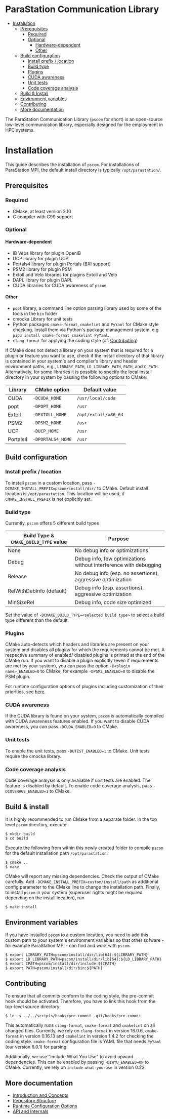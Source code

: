 # ParaStation Communication Library
* [Installation](#installation)
    * [Prerequisites](#prerequisites)
        * [Required](#required)
        * [Optional](#optional)
            * [Hardware-dependent](#hardware-dependent)
            * [Other](#other)
    * [Build configuration](#build-configuration)
        * [Install prefix / location](#install-prefix-location)
        * [Build type](#build-type)
        * [Plugins](#plugins)
        * [CUDA awareness](#cuda-awareness)
        * [Unit tests](#unit-tests)
        * [Code coverage analysis](#code-coverage-analysis)
    * [Build & Install](#build-install)
    * [Environment variables](#environment-variables)
    * [Contributing](#contributing)
    * [More documentation](#more-documentation)

The ParaStation Communication Library (`pscom` for short) is an open-source low-level communication library, especially designed for the employment in HPC systems.

# Installation

This guide describes the installation of `pscom`.
For installations of ParaStation MPI, the default install directory is typically `/opt/parastation/`.

## Prerequisites

### Required
- CMake, at least version 3.10
- C compiler with C99 support

### Optional

#### Hardware-dependent
- IB Vebs library for plugin OpenIB
- UCP library for plugin UCP
- Portals4 library for plugin Portals (BXI support)
- PSM2 library for plugin PSM
- Extoll and Velo libraries for plugins Extoll and Velo
- DAPL library for plugin DAPL
- CUDA libraries for CUDA awareness of `pscom`

#### Other
- `popt` library, a command line option parsing library used by some of the tools in the `bin` folder
- cmocka Library for unit tests
- Python packages `cmake-format`, `cmakelint` and `PyYaml` for CMake style checking. Install them via Python's package management system, e.g `pip3 install cmake-format cmakelint PyYaml`.
- `clang-format` for applying the coding style (cf. [Contributing](#contributing))


If CMake does not detect a library on your system that is required for a plugin or feature you want to use, check if the install directory of that library is contained in your system's and compiler's library and header environment paths, e.g., `LIBRARY_PATH`, `LD_LIBRARY_PATH`, `PATH`, and `C_PATH`.
Alternatively, for some libraries it is possible to specify the local install directory in your system by passing the following options to CMake:

| Library | CMake option      | Default value       |
|---------|-------------------|---------------------|
| CUDA    | `-DCUDA_HOME`     | `/usr/local/cuda`   |
| popt    | `-DPOPT_HOME`     | `/usr`              |
| Extoll  | `-DEXTOLL_HOME`   | `/opt/extoll/x86_64`|
| PSM2    | `-DPSM2_HOME`     | `/usr`              |
| UCP     | `-DUCP_HOME`      | `/usr`              |
| Portals4| `-DPORTALS4_HOME` | `/usr`              |


## Build configuration

### Install prefix / location
To install `pscom` in a custom location, pass `-DCMAKE_INSTALL_PREFIX=pscom/install/dir/` to CMake.
Default install location is `/opt/parastation`.
This location will be used, if `CMAKE_INSTALL_PREFIX` is not explicitly set.

### Build type

Currently, `pscom` offers 5 different build types

 Build Type & `CMAKE_BUILD_TYPE` value   | Purpose |
|---------------|-----------------------------------|
| None          | No debug info or optimizations |
| Debug         | Debug info, few optimizations without interference with debugging |
| Release       | No debug info (esp. no assertions), aggressive optimization |
| RelWithDebInfo (default)    | Debug info (esp. assertions), aggressive optimization |
| MinSizeRel    | Debug info, code size optimized |

Set the value of `-DCMAKE_BUILD_TYPE=<selected build type>` to select a build type different than the default.

### Plugins
CMake auto-detects which headers and libraries are present on your system and disables all plugins for which the requirements cannot be met.
A respective summary of enabled/ disabled plugins is printed at the end of the CMake run.
If you want to disable a plugin explicitly (even if requirements are met by your system), you can pass the option `-D<plugin name>_ENABLED=0` to CMake, for example `-DPSM2_ENABLED=0` to disable the PSM plugin.

For runtime configuration options of plugins including customization of their priorities, see [here](./doc/RuntimeConfig.md#plugin-options).

### CUDA awareness
If the CUDA library is found on your system, `pscom` is automatically compiled with CUDA awareness features enabled.
If you want to disable CUDA awareness, you can pass `-DCUDA_ENABLED=0` to CMake.

### Unit tests
To enable the unit tests, pass `-DUTEST_ENABLED=1` to CMake. Unit tests require the cmocka library.

### Code coverage analysis
Code coverage analysis is only available if unit tests are enabled. The feature is disabled by default. To enable code coverage analysis, pass `-DCOVERAGE_ENABLED=1` to CMake.

## Build & install
It is highly recommended to run CMake from a separate folder.
In the top level `pscom` directory, execute

```console
$ mkdir build
$ cd build
```

Execute the following from within this newly created folder to compile `pscom` for the default installation path `/opt/parastation`:

```console
$ cmake ..
$ make
```

CMake will report any missing dependencies. Check the output of CMake carefully.
Add `-DCMAKE_INSTALL_PREFIX=custom/install/path` as additional config parameter to the CMake line to change the installation path.
Finally, to install `pscom` in your system (superuser rights might be required depending on the install location), run

```console
$ make install
```

## Environment variables

If you have installed `pscom` to a custom location, you need to add this custom path to your system's environment variables so that other sofware - for example ParaStation MPI - can find and work with `pscom`.

```console
$ export LIBRARY_PATH=pscom/install/dir/lib[64]:${LIBRARY_PATH}
$ export LD_LIBRARY_PATH=pscom/install/dir/lib[64]:${LD_LIBRARY_PATH}
$ export CPATH=pscom/install/dir/include:${CPATH}
$ export PATH=pscom/install/dir/bin:${PATH}
```

## Contributing
To ensure that all commits conform to the coding style, the pre-commit hook should be activated. Therefore, you have to link this hook from the top-level source directory:
```console
$ ln -s ../../scripts/hooks/pre-commit .git/hooks/pre-commit
```

This automatically runs `clang-format`, `cmake-format` and `cmakelint` on all changed files. Currently, we rely on `clang-format` in version 16.0.6, `cmake-format` in version 0.16.13 and `cmakelint` in version 1.4.2 for checking the coding style.
`cmake-format` configuration file is YAML file that needs `PyYaml` (our version 6.0.1) for parsing.

Additionally, we use "Include What You Use" to avoid upward dependencies. This can be enabled by passing `-DIWYU_ENABLED=ON` to CMake. Currently, we rely on `include-what-you-use` in version 0.22.

## More documentation
- [Introduction and Concepts](doc/PscomConcepts.md)
- [Repository Structure](doc/RepoStructure.md)
- [Runtime Configuration Options](doc/RuntimeConfig.md)
- [API and Internals](doc/PscomInterface.md)
